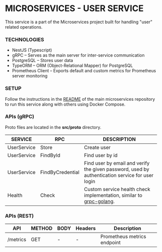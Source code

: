 # MICROSERVICES - USER SERVICE

This service is a part of the Microservices project built for handling "user" related operations.

### TECHNOLOGIES

- NestJS (Typescript)
- gRPC – Serves as the main server for inter-service communication
- PostgreSQL – Stores user data
- TypeORM – ORM (Object-Relational Mapper) for PostgreSQL
- Prometheus Client – Exports default and custom metrics for Prometheus server monitoring

### SETUP

Follow the instructions in the [README](https://github.com/SagarMaheshwary/microservices?tab=readme-ov-file#setup) of the main microservices repository to run this service along with others using Docker Compose.

### APIs (gRPC)

Proto files are located in the **src/proto** directory.

| SERVICE     | RPC              | DESCRIPTION                                                                                                                 |
| ----------- | ---------------- | --------------------------------------------------------------------------------------------------------------------------- |
| UserService | Store            | Create user                                                                                                                 |
| UserService | FindById         | Find user by id                                                                                                             |
| UserService | FindByCredential | Find user by email and verify the given password, used by authentication service for user login                             |
| Health      | Check            | Custom service health check implementation, similar to [grpc-golang](https://google.golang.org/grpc/health/grpc_health_v1). |

### APIs (REST)

| API      | METHOD | BODY | Headers | Description                 |
| -------- | ------ | ---- | ------- | --------------------------- |
| /metrics | GET    | -    | -       | Prometheus metrics endpoint |
